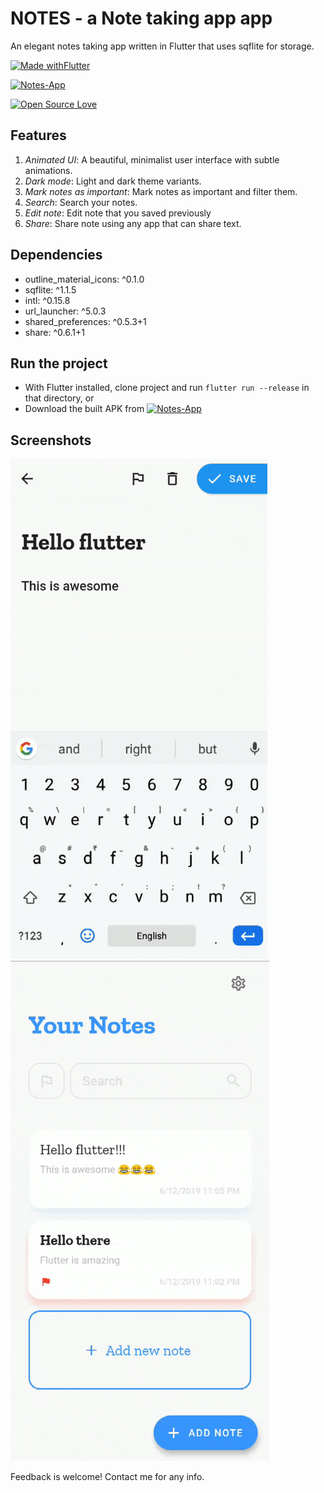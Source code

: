 # NOTES - a Note taking app app

An elegant notes taking app written in Flutter that uses sqflite for storage.

[![Made withFlutter](https://img.shields.io/badge/Made%20with-Flutter-blue?style=for-the-badge&logo=Flutter)](https://flutter.dev)

 [![Notes-App](https://img.shields.io/badge/NotesApp🌈-APK-black.svg?style=for-the-badge&logo=android)](https://github.com/devgossips/Notes/releases/download/v1.0/app-release.apk)

[![Open Source Love](https://img.shields.io/badge/opensourceinitiative.svg?style=for-the-badge&logo=opensourceinitiative)](https://github.com/devgossips/Notes)



## Features
1. *Animated UI*: A beautiful, minimalist user interface with subtle animations.
2. *Dark mode*: Light and dark theme variants.
3. *Mark notes as important*: Mark notes as important and filter them.
4. *Search*: Search your notes.
5. *Edit note*: Edit note that you saved previously
6. *Share*: Share note using any app that can share text.

## Dependencies
- outline_material_icons: ^0.1.0
- sqflite: ^1.1.5
- intl: ^0.15.8
- url_launcher: ^5.0.3
- shared_preferences: ^0.5.3+1
- share: ^0.6.1+1

## Run the project
- With Flutter installed, clone project and run `flutter run --release` in that directory, 
or
- Download the built APK from [![Notes-App](https://img.shields.io/badge/NotesApp🌈-APK-black.svg?style=for-the-badge&logo=android)](https://github.com/devgossips/Notes/releases/download/v1.0/app-release.apk)
## Screenshots
<img src="github_assets/edit.gif" height="800">
<img src="github_assets/dark.gif" height="800">

Feedback is welcome! Contact me for any info.


